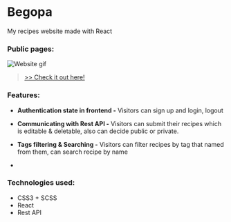 # Begopa

My recipes website made with React

### Public pages:
![Website gif](https://storage.jcheyoon.com/begopa.gif)

> [>> Check it out here!](https://begopa.jcheyoon.com/)
### Features:

- **Authentication state in frontend -**
  Visitors can sign up and login, logout

- **Communicating with Rest API -**
  Visitors can submit their recipes which is editable & deletable, also can decide public or private.

- **Tags filtering & Searching -**
  Visitors can filter recipes by tag that named from them, can search recipe by name
- 

### Technologies used:

- CSS3 + SCSS
- React
- Rest API
